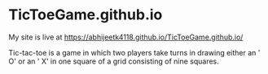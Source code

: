 # TicToeGame.github.io

My site is live at https://abhijeetk4118.github.io/TicToeGame.github.io/

Tic-tac-toe is a game in which two players take turns in drawing either an ' O' or an ' X' in one square of a grid consisting of nine squares.

